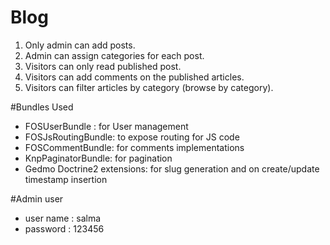 # Blog

1. Only admin can add posts.
2. Admin can assign categories for each post.
3. Visitors can only read published post.
4. Visitors can add comments on the published articles.
5. Visitors can filter articles by category (browse by category).

#Bundles Used
- FOSUserBundle : for User management
- FOSJsRoutingBundle: to expose routing for JS code
- FOSCommentBundle: for comments implementations 
- KnpPaginatorBundle: for pagination
- Gedmo Doctrine2 extensions: for slug generation and on create/update timestamp insertion

#Admin user
- user name : salma
- password  : 123456
  

